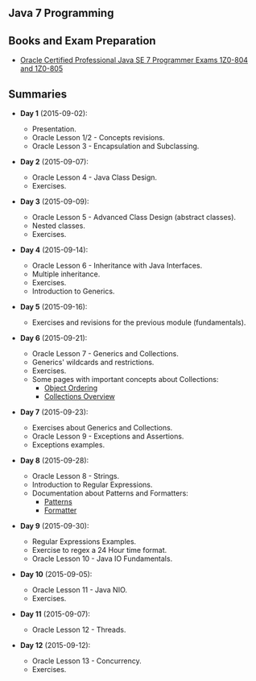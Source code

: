 ## Java 7 Programming

## Books and Exam Preparation
* [Oracle Certified Professional Java SE 7 Programmer Exams 1Z0-804 and 1Z0-805](http://www.amazon.com/Certified-Professional-Programmer-1Z0-804-1Z0-805/dp/1430247649)

## Summaries
* **Day 1** (2015-09-02):
  * Presentation.
  * Oracle Lesson 1/2 - Concepts revisions.
  * Oracle Lesson 3 - Encapsulation and Subclassing.
  
* **Day 2** (2015-09-07):
  * Oracle Lesson 4 - Java Class Design.
  * Exercises.

* **Day 3** (2015-09-09):
  * Oracle Lesson 5 - Advanced Class Design (abstract classes).
  * Nested classes.
  * Exercises.

* **Day 4** (2015-09-14):
  * Oracle Lesson 6 - Inheritance with Java Interfaces.
  * Multiple inheritance.
  * Exercises.
  * Introduction to Generics.
  
* **Day 5** (2015-09-16):
  * Exercises and revisions for the previous module (fundamentals).
  
* **Day 6** (2015-09-21):
  * Oracle Lesson 7 - Generics and Collections.
  * Generics' wildcards and restrictions.
  * Exercises.
  * Some pages with important concepts about Collections:
    * [Object Ordering](https://docs.oracle.com/javase/tutorial/collections/interfaces/order.html)
    * [Collections Overview](https://docs.oracle.com/javase/8/docs/technotes/guides/collections/overview.html)

* **Day 7** (2015-09-23):
  * Exercises about Generics and Collections.
  * Oracle Lesson 9 - Exceptions and Assertions.
  * Exceptions examples.

* **Day 8** (2015-09-28):
  * Oracle Lesson 8 - Strings.
  * Introduction to Regular Expressions.
  * Documentation about Patterns and Formatters:
    * [Patterns](http://docs.oracle.com/javase/7/docs/api/java/util/regex/Pattern.html)
    * [Formatter](http://docs.oracle.com/javase/7/docs/api/java/util/Formatter.html)

* **Day 9** (2015-09-30):
  * Regular Expressions Examples.
  * Exercise to regex a 24 Hour time format.
  * Oracle Lesson 10 - Java IO Fundamentals.

* **Day 10** (2015-09-05):
  * Oracle Lesson 11 - Java NIO.
  * Exercises.

* **Day 11** (2015-09-07):
  * Oracle Lesson 12 - Threads.

* **Day 12** (2015-09-12):
  * Oracle Lesson 13 - Concurrency.
  * Exercises.

